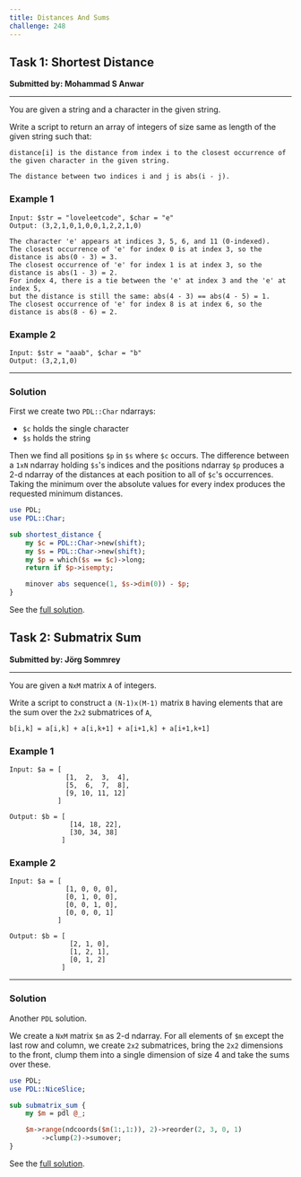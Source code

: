 ```yaml
---
title: Distances And Sums
challenge: 248
---
```


## Task 1: Shortest Distance
**Submitted by: Mohammad S Anwar**

---
You are given a string and a character in the given string.

Write a script to return an array of integers of size same as length of the given string such that:
```
distance[i] is the distance from index i to the closest occurrence of
the given character in the given string.

The distance between two indices i and j is abs(i - j).
```
### Example 1
```
Input: $str = "loveleetcode", $char = "e"
Output: (3,2,1,0,1,0,0,1,2,2,1,0)

The character 'e' appears at indices 3, 5, 6, and 11 (0-indexed).
The closest occurrence of 'e' for index 0 is at index 3, so the distance is abs(0 - 3) = 3.
The closest occurrence of 'e' for index 1 is at index 3, so the distance is abs(1 - 3) = 2.
For index 4, there is a tie between the 'e' at index 3 and the 'e' at index 5,
but the distance is still the same: abs(4 - 3) == abs(4 - 5) = 1.
The closest occurrence of 'e' for index 8 is at index 6, so the distance is abs(8 - 6) = 2.
```
### Example 2
```
Input: $str = "aaab", $char = "b"
Output: (3,2,1,0)
```
---
### Solution
First we create two `PDL::Char` ndarrays:
 
 * `$c` holds the single character  
 * `$s` holds the string  

Then we find all positions `$p` in `$s` where `$c` occurs.
The difference between a `1xN` ndarray holding `$s`'s indices and the positions ndarray `$p` produces a 2-d ndarray of the distances at each position to all of `$c`'s occurrences.
Taking the minimum over the absolute values for every index produces the requested minimum distances.
```perl
use PDL;
use PDL::Char;

sub shortest_distance {
    my $c = PDL::Char->new(shift);
    my $s = PDL::Char->new(shift);
    my $p = which($s == $c)->long;
    return if $p->isempty;

	minover abs sequence(1, $s->dim(0)) - $p;
}
```
See the [full solution](https://github.com/manwar/perlweeklychallenge-club/blob/master/challenge-248/jo-37/perl/ch-1.pl).
## Task 2: Submatrix Sum
**Submitted by: Jörg Sommrey**

---
You are given a `NxM` matrix `A` of integers.

Write a script to construct a `(N-1)x(M-1)` matrix `B` having elements that are the sum over the `2x2` submatrices of `A`,

```
b[i,k] = a[i,k] + a[i,k+1] + a[i+1,k] + a[i+1,k+1]
```
### Example 1
```
Input: $a = [
              [1,  2,  3,  4],
              [5,  6,  7,  8],
              [9, 10, 11, 12]
            ]

Output: $b = [
               [14, 18, 22],
               [30, 34, 38]
             ]
```
### Example 2
```
Input: $a = [
              [1, 0, 0, 0],
              [0, 1, 0, 0],
              [0, 0, 1, 0],
              [0, 0, 0, 1]
            ]

Output: $b = [
               [2, 1, 0],
               [1, 2, 1],
               [0, 1, 2]
             ]
```
---
### Solution
Another `PDL` solution.

We create a `NxM` matrix `$m` as 2-d ndarray.
For all elements of `$m` except the last row and column, we create `2x2` submatrices, bring the `2x2` dimensions to the front, clump them into a single dimension of size 4 and take the sums over these.
```perl
use PDL;
use PDL::NiceSlice;

sub submatrix_sum {
	my $m = pdl @_;

    $m->range(ndcoords($m(1:,1:)), 2)->reorder(2, 3, 0, 1)
        ->clump(2)->sumover;
}
```
See the [full solution](https://github.com/manwar/perlweeklychallenge-club/blob/master/challenge-248/jo-37/perl/ch-2.pl).
